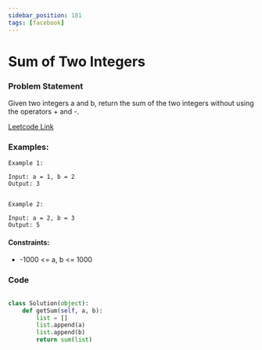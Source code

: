 ```yaml
---
sidebar_position: 181
tags: [facebook]
---
```


# Sum of Two Integers

### Problem Statement

Given two integers a and b, return the sum of the two integers without using the operators + and -.

[Leetcode Link](https://leetcode.com/problems/sum-of-two-integers)

### Examples:

```
Example 1:

Input: a = 1, b = 2
Output: 3


Example 2:

Input: a = 2, b = 3
Output: 5
```

#### Constraints:

- -1000 <= a, b <= 1000

### Code

```python title="Python Code"

class Solution(object):
    def getSum(self, a, b):
        list = []
        list.append(a)
        list.append(b)
        return sum(list)
```
